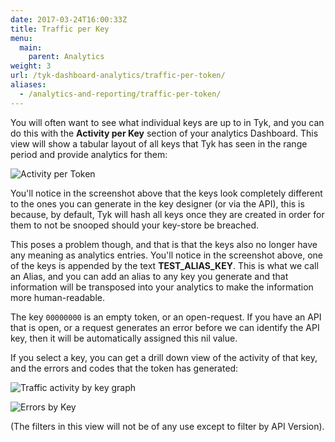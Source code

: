 ```yaml
---
date: 2017-03-24T16:00:33Z
title: Traffic per Key
menu:
  main:
    parent: Analytics
weight: 3 
url: /tyk-dashboard-analytics/traffic-per-token/
aliases:
  - /analytics-and-reporting/traffic-per-token/
---
```


You will often want to see what individual keys are up to in Tyk, and you can do this with the **Activity per Key** section of your analytics Dashboard. This view will show a tabular layout of all keys that Tyk has seen in the range period and provide analytics for them:

![Activity per Token](/img/dashboard/usage-data/test_alias_key.png)

You'll notice in the screenshot above that the keys look completely different to the ones you can generate in the key designer (or via the API), this is because, by default, Tyk will hash all keys once they are created in order for them to not be snooped should your key-store be breached.

This poses a problem though, and that is that the keys also no longer have any meaning as analytics entries. You'll notice in the screenshot above, one of the keys is appended by the text **TEST_ALIAS_KEY**. This is what we call an Alias, and you can add an alias to any key you generate and that information will be transposed into your analytics to make the information more human-readable.

The key `00000000` is an empty token, or an open-request. If you have an API that is open, or a request generates an error before we can identify the API key, then it will be automatically assigned this nil value.

If you select a key, you can get a drill down view of the activity of that key, and the errors and codes that the token has generated:

![Traffic activity by key graph](/img/2.10/traffic_by_key.png)

![Errors by Key](/img/2.10/error_by_key.png)

(The filters in this view will not be of any use except to filter by API Version).